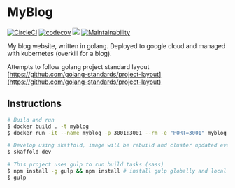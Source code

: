 MyBlog
======

[![CircleCI](https://circleci.com/gh/cflynn07/myblog/tree/master.svg?style=svg)](https://circleci.com/gh/cflynn07/myblog/tree/master)
[![codecov](https://codecov.io/gh/cflynn07/myblog/branch/master/graph/badge.svg)](https://codecov.io/gh/cflynn07/myblog)
![](https://img.shields.io/github/last-commit/cflynn07/myblog.svg)
[![Maintainability](https://api.codeclimate.com/v1/badges/ddb5503e282c7693f9f5/maintainability)](https://codeclimate.com/github/cflynn07/myblog/maintainability)

My blog website, written in golang. Deployed to google cloud and managed with
kubernetes (overkill for a blog).

Attempts to follow golang project standard layout
[https://github.com/golang-standards/project-layout](https://github.com/golang-standards/project-layout)

Instructions
------------
```bash
# Build and run
$ docker build . -t myblog
$ docker run -it --name myblog -p 3001:3001 --rm -e "PORT=3001" myblog

# Develop using skaffold, image will be rebuild and cluster updated every time code is changed
$ skaffold dev

# This project uses gulp to run build tasks (sass)
$ npm install -g gulp && npm install # install gulp globally and local dev dependencies
$ gulp
```
